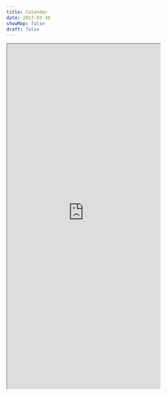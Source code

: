 ```yaml
---
title: Calendar
date: 2017-03-30
showMap: false
draft: false
---
```


<iframe width="400" height="900" src="https://files.x-hain.de/index.php/apps/calendar/embed/MgYNoHeGjcPDPJnr/timeGridWeek/now"></iframe>
